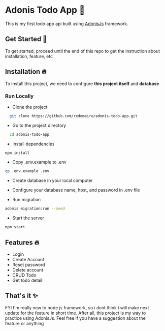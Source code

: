 

# Adonis Todo App 📝  
This is my first todo app api built using [AdonisJs](https://adonisjs.com/) framework. 

## Get Started 🚀 
To get started, proceed until the end of this repo to get the instruction about installation, feature, etc

## Installation 🔥  
To install this project, we need to configure **this project itself** and **database**

### Run Locally  
- Clone the project  

~~~bash  
  git clone https://github.com/redomeire/adonis-todo-app.git
~~~

- Go to the project directory  

~~~bash  
  cd adonis-todo-app
~~~

- Install dependencies  

~~~bash  
npm install
~~~

- Copy .env.example to .env

~~~bash  
cp .env.example .env
~~~

- Create database in your local computer

- Configure your database name, host, and password in .env file

- Run migration 

~~~bash  
adonis migration:run --seed
~~~

- Start the server  

~~~bash  
npm start
~~~   

## Features 🔥
- Login 
- Create Account
- Reset password
- Delete account
- CRUD Todo
- Get todo detail
    
## That's it ✨  
FYI I'm really new to node js framework, so i dont think i will make next update for the feature in short time. After all, this project is my way to practice using AdonisJs. Feel free if you have a suggestion about the feature or anything
